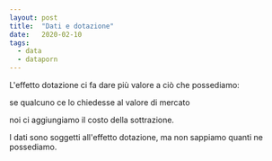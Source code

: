 ```yaml
---
layout: post
title:  "Dati e dotazione"
date:   2020-02-10
tags:
  - data
  - dataporn
---
```


L'effetto dotazione ci fa dare più valore a ciò che possediamo:

se qualcuno ce lo chiedesse al valore di mercato

noi ci aggiungiamo il costo della sottrazione.

I dati sono soggetti all'effetto dotazione, ma non sappiamo quanti ne possediamo.

